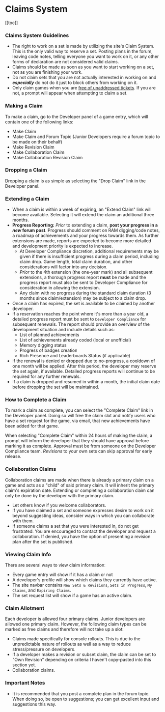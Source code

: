 # Claims System

[[toc]]

### Claims System Guidelines

- The right to work on a set is made by utilizing the site's Claim System. This is the only valid way to reserve a set. Posting plans in the forum, leaving code notes, telling everyone you want to work on it, or any other forms of declaration are not considered valid claims.
- Claims should be made as soon as you want to start working on a set, not as you are finishing your work.
- Do not claim sets that you are not actually interested in working on and **_especially_** do not do it just to block others from working on it.
- Only claim games when you are [free of unaddressed tickets](#handling-tickets). If you are not, a prompt will appear when attempting to claim a set.

### Making a Claim

To make a claim, go to the Developer panel of a game entry, which will contain one of the following links:

- Make Claim
- Make Claim and Forum Topic (Junior Developers require a forum topic to be made on their behalf)
- Make Revision Claim
- Make Collaboration Claim
- Make Collaboration Revision Claim

### Dropping a Claim

Dropping a claim is as simple as selecting the "Drop Claim" link in the Developer panel.

### Extending a Claim

- When a claim is within a week of expiring, an "Extend Claim" link will become available. Selecting it will extend the claim an additional three months.
- **Progress Reporting:** _Prior_ to extending a claim, **post your progress in a _new_ forum post**. Progress should comment on RAM digging/code notes, a roadmap of achievements and your progress towards them. As further extensions are made, reports are expected to become more detailed and development priority is expected to increase.
  - At Developer Compliance discretion, additional requirements may be given if there is insufficient progress during a claim period, including claim drop. Game length, total claim duration, and other considerations will factor into any decision.
  - _Prior_ to the 4th extension (the one-year mark) and all subsequent extensions, a thorough progress report **must** be made and the progress report must also be sent to Developer Compliance for consideration in allowing the extension.
  - Any claim with no progress during the standard claim duration (3 months since claim/extension) may be subject to a claim drop.
- Once a claim has expired, the set is available to be claimed by another developer.
- If a reservation reaches the point where it's more than a year old, a detailed progress report must be sent to `Developer Compliance` for subsequent renewals. The report should provide an overview of the development situation and include details such as:
  - List of planned achievements
  - List of achievements already coded (local or unofficial)
  - Memory digging status
  - Progress of badges creation
  - Rich Presence and Leaderboards Status (if applicable)
- If the renewal is denied or dropped due to no-progress, a cooldown of one month will be applied. After this period, the developer may reserve the set again, if available. Detailed progress reports will continue to be required for any further renewals.
- If a claim is dropped and resumed in within a month, the initial claim date before dropping the set will be maintained.

### How to Complete a Claim

To mark a claim as complete, you can select the "Complete Claim" link in the Developer panel. Doing so will free the claim slot and notify users who have a set request for the game, via email, that new achievements have been added for that game.

When selecting "Complete Claim" within 24 hours of making the claim, a prompt will inform the developer that they should have approval before marking it as complete. Approval must be from someone on the Developer Compliance team. _Revisions_ to your own sets can skip approval for early release.

### Collaboration Claims

Collaboration claims are made when there is already a primary claim on a game and acts as a "child" of said primary claim. It will inherit the primary claim's expiration date. Extending or completing a collaboration claim can only be done by the developer with the primary claim.

- Let others know if you welcome collaborators.
- If you have claimed a set and someone expresses desire to work on it beyond suggesting ideas, consider ways in which you can collaborate with them.
- If someone claims a set that you were interested in, do not get frustrated. You are encouraged to contact the developer and request a collaboration. If denied, you have the option of presenting a revision plan after the set is published.

### Viewing Claim Info

There are several ways to view claim information:

- Every game entry will show if it has a claim or not
- A developer's profile will show which claims they currently have active.
- The site navbar contains `New Sets & Revisions`, `Sets in Progress`, `My Claims`, and `Expiring Claims`.
- The set request list will show if a game has an active claim.

### Claim Allotment

Each developer is allowed four primary claims. Junior developers are allowed one primary claim. However, the following claim types can be marked as free claims and therefore will not take up a slot:

- Claims made specifically for console rollouts. This is due to the unpredictable nature of rollouts as well as a way to reduce stress/pressure on developers.
- If a developer makes a revision or subset claim, the claim can be set to "Own Revision" depending on criteria I haven't copy-pasted into this section yet.
- Collaboration claims.

### Important Notes

- It is recommended that you post a complete plan in the forum topic. When doing so, be open to suggestions; you can get excellent input and suggestions this way.
